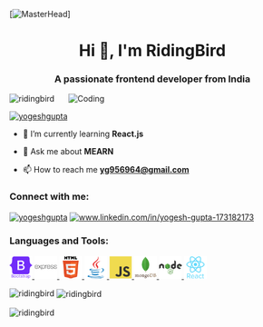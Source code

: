 [![MasterHead](https://media1.giphy.com/media/v1.Y2lkPTc5MGI3NjExYmYwMzl5cWI5MDZ3OWhpaHZ0Mndvc2l1eGZpYTJhY2dtem5zdmpiaSZlcD12MV9pbnRlcm5hbF9naWZfYnlfaWQmY3Q9Zw/KnbWd7FTkhaYo7KnNZ/giphy.webp)]
<h1 align="center">Hi 👋, I'm RidingBird</h1>
<h3 align="center">A passionate frontend developer from India</h3>
<img align="right" alt="Coding" width="400" src="https://cdn.dribbble.com/users/1708816/screenshots/15637256/media/f9826f0af8a49462f048262a8502035b.gif">


<p align="left"> <img src="https://komarev.com/ghpvc/?username=ridingbird&label=Profile%20views&color=0e75b6&style=flat" alt="ridingbird" /> </p>

<p align="left"> <a href="https://twitter.com/yogeshgupta" target="blank"><img src="https://img.shields.io/twitter/follow/yogeshgupta?logo=twitter&style=for-the-badge" alt="yogeshgupta" /></a> </p>

- 🌱 I’m currently learning **React.js**

- 💬 Ask me about **MEARN**

- 📫 How to reach me **yg956964@gmail.com**

<h3 align="left">Connect with me:</h3>
<p align="left">
<a href="https://twitter.com/yogeshgupta" target="blank"><img align="center" src="https://raw.githubusercontent.com/rahuldkjain/github-profile-readme-generator/master/src/images/icons/Social/twitter.svg" alt="yogeshgupta" height="30" width="40" /></a>
<a href="https://linkedin.com/in/www.linkedin.com/in/yogesh-gupta-173182173" target="blank"><img align="center" src="https://raw.githubusercontent.com/rahuldkjain/github-profile-readme-generator/master/src/images/icons/Social/linked-in-alt.svg" alt="www.linkedin.com/in/yogesh-gupta-173182173" height="30" width="40" /></a>
</p>

<h3 align="left">Languages and Tools:</h3>
<p align="left"> <a href="https://getbootstrap.com" target="_blank" rel="noreferrer"> <img src="https://raw.githubusercontent.com/devicons/devicon/master/icons/bootstrap/bootstrap-plain-wordmark.svg" alt="bootstrap" width="40" height="40"/> </a> <a href="https://expressjs.com" target="_blank" rel="noreferrer"> <img src="https://raw.githubusercontent.com/devicons/devicon/master/icons/express/express-original-wordmark.svg" alt="express" width="40" height="40"/> </a> <a href="https://www.w3.org/html/" target="_blank" rel="noreferrer"> <img src="https://raw.githubusercontent.com/devicons/devicon/master/icons/html5/html5-original-wordmark.svg" alt="html5" width="40" height="40"/> </a> <a href="https://www.java.com" target="_blank" rel="noreferrer"> <img src="https://raw.githubusercontent.com/devicons/devicon/master/icons/java/java-original.svg" alt="java" width="40" height="40"/> </a> <a href="https://developer.mozilla.org/en-US/docs/Web/JavaScript" target="_blank" rel="noreferrer"> <img src="https://raw.githubusercontent.com/devicons/devicon/master/icons/javascript/javascript-original.svg" alt="javascript" width="40" height="40"/> </a> <a href="https://www.mongodb.com/" target="_blank" rel="noreferrer"> <img src="https://raw.githubusercontent.com/devicons/devicon/master/icons/mongodb/mongodb-original-wordmark.svg" alt="mongodb" width="40" height="40"/> </a> <a href="https://nodejs.org" target="_blank" rel="noreferrer"> <img src="https://raw.githubusercontent.com/devicons/devicon/master/icons/nodejs/nodejs-original-wordmark.svg" alt="nodejs" width="40" height="40"/> </a> <a href="https://reactjs.org/" target="_blank" rel="noreferrer"> <img src="https://raw.githubusercontent.com/devicons/devicon/master/icons/react/react-original-wordmark.svg" alt="react" width="40" height="40"/> </a> </p>

<p><img align="left" src="https://github-readme-stats.vercel.app/api/top-langs?username=ridingbird&show_icons=true&locale=en&layout=compact" alt="ridingbird" /></p>

<p>&nbsp;<img align="center" src="https://github-readme-stats.vercel.app/api?username=ridingbird&show_icons=true&locale=en" alt="ridingbird" /></p>

<p><img align="center" src="https://github-readme-streak-stats.herokuapp.com/?user=ridingbird&" alt="ridingbird" /></p>

